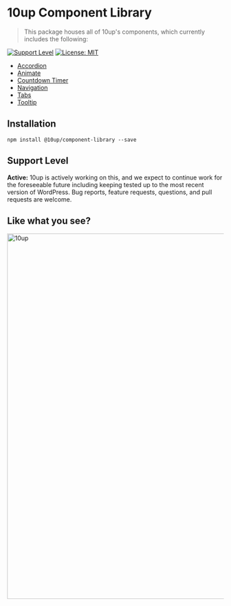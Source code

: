 # 10up Component Library

> This package houses all of 10up's components, which currently includes the following:

[![Support Level](https://img.shields.io/badge/support-active-green.svg)](#support-level) [![License: MIT](https://img.shields.io/badge/License-MIT-yellow.svg)](https://opensource.org/licenses/MIT)

* [Accordion](https://baseline.10up.com/component/accordion/)
* [Animate](https://baseline.10up.com/component/animate/)
* [Countdown Timer](https://baseline.10up.com/component/countdown-timer/)
* [Navigation](https://baseline.10up.com/component/responsive-navigation/)
* [Tabs](https://baseline.10up.com/component/tabs/)
* [Tooltip](https://baseline.10up.com/component/tooltips/)

## Installation

`npm install @10up/component-library --save`

## Support Level

**Active:** 10up is actively working on this, and we expect to continue work for the foreseeable future including keeping tested up to the most recent version of WordPress.  Bug reports, feature requests, questions, and pull requests are welcome.

## Like what you see?

<a href="http://10up.com/contact/"><img src="https://10updotcom-wpengine.s3.amazonaws.com/uploads/2016/10/10up-Github-Banner.png" width="850" alt="10up"></a>
